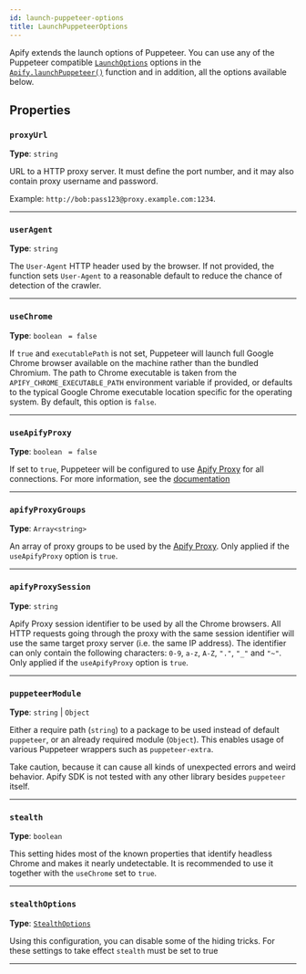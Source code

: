 ```yaml
---
id: launch-puppeteer-options
title: LaunchPuppeteerOptions
---
```


<a name="launchpuppeteeroptions"></a>

Apify extends the launch options of Puppeteer. You can use any of the Puppeteer compatible
[`LaunchOptions`](https://pptr.dev/#?product=Puppeteer&show=api-puppeteerlaunchoptions) options in the
[`Apify.launchPuppeteer()`](/docs/api/apify#launchpuppeteer) function and in addition, all the options available below.

## Properties

### `proxyUrl`

**Type**: `string`

URL to a HTTP proxy server. It must define the port number, and it may also contain proxy username and password.

Example: `http://bob:pass123@proxy.example.com:1234`.

---

### `userAgent`

**Type**: `string`

The `User-Agent` HTTP header used by the browser. If not provided, the function sets `User-Agent` to a reasonable default to reduce the chance of
detection of the crawler.

---

### `useChrome`

**Type**: `boolean` <code> = false</code>

If `true` and `executablePath` is not set, Puppeteer will launch full Google Chrome browser available on the machine rather than the bundled Chromium.
The path to Chrome executable is taken from the `APIFY_CHROME_EXECUTABLE_PATH` environment variable if provided, or defaults to the typical Google
Chrome executable location specific for the operating system. By default, this option is `false`.

---

### `useApifyProxy`

**Type**: `boolean` <code> = false</code>

If set to `true`, Puppeteer will be configured to use [Apify Proxy](https://my.apify.com/proxy) for all connections. For more information, see the
[documentation](https://docs.apify.com/proxy)

---

### `apifyProxyGroups`

**Type**: `Array<string>`

An array of proxy groups to be used by the [Apify Proxy](https://docs.apify.com/proxy). Only applied if the `useApifyProxy` option is `true`.

---

### `apifyProxySession`

**Type**: `string`

Apify Proxy session identifier to be used by all the Chrome browsers. All HTTP requests going through the proxy with the same session identifier will
use the same target proxy server (i.e. the same IP address). The identifier can only contain the following characters: `0-9`, `a-z`, `A-Z`, `"."`,
`"_"` and `"~"`. Only applied if the `useApifyProxy` option is `true`.

---

### `puppeteerModule`

**Type**: `string` | `Object`

Either a require path (`string`) to a package to be used instead of default `puppeteer`, or an already required module (`Object`). This enables usage
of various Puppeteer wrappers such as `puppeteer-extra`.

Take caution, because it can cause all kinds of unexpected errors and weird behavior. Apify SDK is not tested with any other library besides
`puppeteer` itself.

---

### `stealth`

**Type**: `boolean`

This setting hides most of the known properties that identify headless Chrome and makes it nearly undetectable. It is recommended to use it together
with the `useChrome` set to `true`.

---

### `stealthOptions`

**Type**: [`StealthOptions`](/docs/typedefs/stealth-options)

Using this configuration, you can disable some of the hiding tricks. For these settings to take effect `stealth` must be set to true

---
